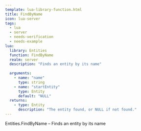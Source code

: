 ```yaml
---
template: lua-library-function.html
title: FindByName
icon: lua-server
tags:
  - lua
  - server
  - needs-verification
  - needs-example
lua:
  library: Entities
  function: FindByName
  realm: server
  description: "Finds an entity by its name"
  
  arguments:
    - name: "name"
      type: string
    - name: "startEntity"
      type: Entity
      default: "NULL"
  returns:
    - type: Entity
      description: "The entity found, or NULL if not found."
---
```


<div class="lua__search__keywords">
Entities.FindByName &#x2013; Finds an entity by its name
</div>

